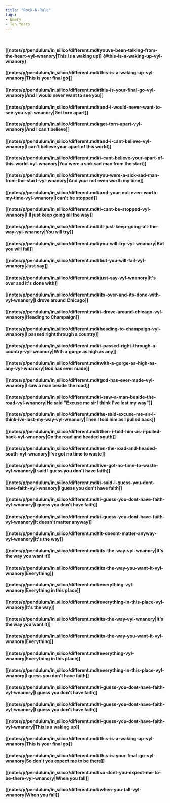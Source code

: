 ```yaml
---
title: "Rock-N-Rule"
tags:
- Emery
- Ten Years
---
```

&nbsp;
#### [[notes/p/pendulum/in_silico/different.md#youve-been-talking-from-the-heart-vyl-wnanory|This is a waking up]] {#this-is-a-waking-up-vyl-wnanory}
#### [[notes/p/pendulum/in_silico/different.md#this-is-a-waking-up-vyl-wnanory|This is your final go]]
#### [[notes/p/pendulum/in_silico/different.md#this-is-your-final-go-vyl-wnanory|And I would never want to see you]]
#### [[notes/p/pendulum/in_silico/different.md#and-i-would-never-want-to-see-you-vyl-wnanory|Get torn apart]]
#### [[notes/p/pendulum/in_silico/different.md#get-torn-apart-vyl-wnanory|And I can't believe]]
#### [[notes/p/pendulum/in_silico/different.md#and-i-cant-believe-vyl-wnanory|I can't believe your apart of this world]]
#### [[notes/p/pendulum/in_silico/different.md#i-cant-believe-your-apart-of-this-world-vyl-wnanory|You were a sick sad man from the start]]
#### [[notes/p/pendulum/in_silico/different.md#you-were-a-sick-sad-man-from-the-start-vyl-wnanory|And your not even worth my time]]
#### [[notes/p/pendulum/in_silico/different.md#and-your-not-even-worth-my-time-vyl-wnanory|I can't be stopped]]
#### [[notes/p/pendulum/in_silico/different.md#i-cant-be-stopped-vyl-wnanory|I'll just keep going all the way]]
#### [[notes/p/pendulum/in_silico/different.md#ill-just-keep-going-all-the-way-vyl-wnanory|You will try]]
#### [[notes/p/pendulum/in_silico/different.md#you-will-try-vyl-wnanory|But you will fail]]
#### [[notes/p/pendulum/in_silico/different.md#but-you-will-fail-vyl-wnanory|Just say]]
#### [[notes/p/pendulum/in_silico/different.md#just-say-vyl-wnanory|It's over and it's done with]]
#### [[notes/p/pendulum/in_silico/different.md#its-over-and-its-done-with-vyl-wnanory|I drove around Chicago]]
#### [[notes/p/pendulum/in_silico/different.md#i-drove-around-chicago-vyl-wnanory|Heading to Champaign]]
#### [[notes/p/pendulum/in_silico/different.md#heading-to-champaign-vyl-wnanory|I passed right through a country]]
#### [[notes/p/pendulum/in_silico/different.md#i-passed-right-through-a-country-vyl-wnanory|With a gorge as high as any]]
#### [[notes/p/pendulum/in_silico/different.md#with-a-gorge-as-high-as-any-vyl-wnanory|God has ever made]]
#### [[notes/p/pendulum/in_silico/different.md#god-has-ever-made-vyl-wnanory|I saw a man beside the road]]
#### [[notes/p/pendulum/in_silico/different.md#i-saw-a-man-beside-the-road-vyl-wnanory|He said "Excuse me sir I think I've lost my way"]]
#### [[notes/p/pendulum/in_silico/different.md#he-said-excuse-me-sir-i-think-ive-lost-my-way-vyl-wnanory|Then I told him as I pulled back]]
#### [[notes/p/pendulum/in_silico/different.md#then-i-told-him-as-i-pulled-back-vyl-wnanory|On the road and headed south]]
#### [[notes/p/pendulum/in_silico/different.md#on-the-road-and-headed-south-vyl-wnanory|I've got no time to waste]]
#### [[notes/p/pendulum/in_silico/different.md#ive-got-no-time-to-waste-vyl-wnanory|I said I guess you don't have faith]]
#### [[notes/p/pendulum/in_silico/different.md#i-said-i-guess-you-dont-have-faith-vyl-wnanory|I guess you don't have faith]]
#### [[notes/p/pendulum/in_silico/different.md#i-guess-you-dont-have-faith-vyl-wnanory|I guess you don't have faith]]
#### [[notes/p/pendulum/in_silico/different.md#i-guess-you-dont-have-faith-vyl-wnanory|It doesn't matter anyway]]
#### [[notes/p/pendulum/in_silico/different.md#it-doesnt-matter-anyway-vyl-wnanory|It's the way]]
#### [[notes/p/pendulum/in_silico/different.md#its-the-way-vyl-wnanory|It's the way you want it]]
#### [[notes/p/pendulum/in_silico/different.md#its-the-way-you-want-it-vyl-wnanory|Everything]]
#### [[notes/p/pendulum/in_silico/different.md#everything-vyl-wnanory|Everything in this place]]
#### [[notes/p/pendulum/in_silico/different.md#everything-in-this-place-vyl-wnanory|It's the way]]
#### [[notes/p/pendulum/in_silico/different.md#its-the-way-vyl-wnanory|It's the way you want it]]
#### [[notes/p/pendulum/in_silico/different.md#its-the-way-you-want-it-vyl-wnanory|Everything]]
#### [[notes/p/pendulum/in_silico/different.md#everything-vyl-wnanory|Everything in this place]]
#### [[notes/p/pendulum/in_silico/different.md#everything-in-this-place-vyl-wnanory|I guess you don't have faith]]
#### [[notes/p/pendulum/in_silico/different.md#i-guess-you-dont-have-faith-vyl-wnanory|I guess you don't have faith]]
#### [[notes/p/pendulum/in_silico/different.md#i-guess-you-dont-have-faith-vyl-wnanory|I guess you don't have faith]]
#### [[notes/p/pendulum/in_silico/different.md#i-guess-you-dont-have-faith-vyl-wnanory|This is a waking up]]
#### [[notes/p/pendulum/in_silico/different.md#this-is-a-waking-up-vyl-wnanory|This is your final go]]
#### [[notes/p/pendulum/in_silico/different.md#this-is-your-final-go-vyl-wnanory|So don't you expect me to be there]]
#### [[notes/p/pendulum/in_silico/different.md#so-dont-you-expect-me-to-be-there-vyl-wnanory|When you fall]]
#### [[notes/p/pendulum/in_silico/different.md#when-you-fall-vyl-wnanory|When you fall]]
